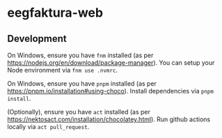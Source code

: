 # eegfaktura-web

## Development

On Windows, ensure you have `fnm` installed (as per https://nodejs.org/en/download/package-manager). You can setup your Node environment via `fnm use .nvmrc`.

On Windows, ensure you have `pnpm` installed (as per https://pnpm.io/installation#using-choco).
Install dependencies via `pnpm install`.

(Optionally), ensure you have `act` installed (as per https://nektosact.com/installation/chocolatey.html).
Run github actions locally via `act pull_request`.